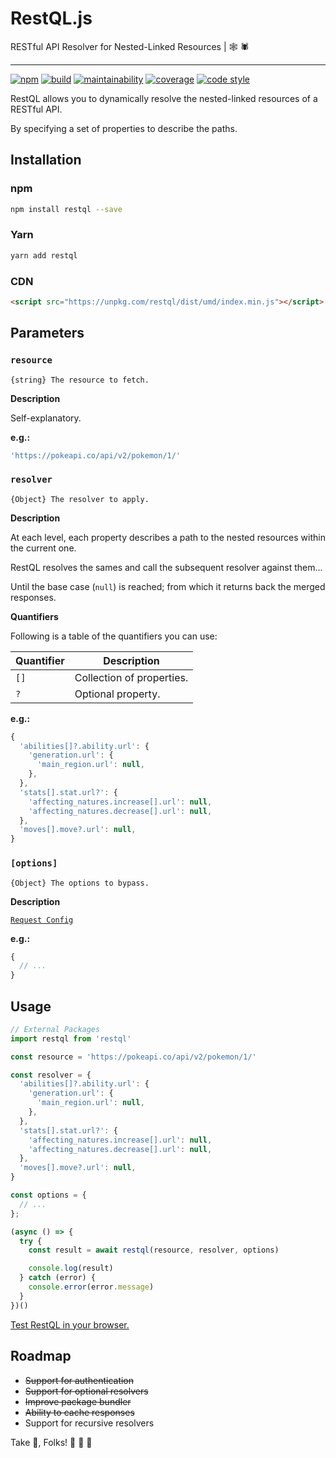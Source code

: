 # RestQL.js

RESTful API Resolver for Nested-Linked Resources | 🕸 🕷

---

[![npm](https://img.shields.io/npm/v/restql.svg?style=flat-square)](https://www.npmjs.com/package/restql/)
[![build](https://img.shields.io/travis/relztic/restql/master.svg?style=flat-square)](https://travis-ci.org/relztic/restql/)
[![maintainability](https://img.shields.io/codeclimate/maintainability/relztic/restql.svg?style=flat-square)](https://codeclimate.com/github/relztic/restql/maintainability/)
[![coverage](https://img.shields.io/codeclimate/c/relztic/restql.svg?style=flat-square)](https://codeclimate.com/github/relztic/restql/test_coverage/)
[![code style](https://img.shields.io/badge/code_style-prettier-ff69b4.svg?style=flat-square)](https://github.com/prettier/prettier/)

RestQL allows you to dynamically resolve the nested-linked resources of a RESTful API.

By specifying a set of properties to describe the paths.

## Installation

### npm

```sh
npm install restql --save
```

### Yarn

```sh
yarn add restql
```

### CDN

```html
<script src="https://unpkg.com/restql/dist/umd/index.min.js"></script>
```

## Parameters

### `resource`

`{string} The resource to fetch.`

**Description**

Self-explanatory.

**e.g.:**

```js
'https://pokeapi.co/api/v2/pokemon/1/'
```

### `resolver`

`{Object} The resolver to apply.`

**Description**

At each level, each property describes a path to the nested resources within the current one.

RestQL resolves the sames and call the subsequent resolver against them...

Until the base case (`null`) is reached; from which it returns back the merged responses.

**Quantifiers**

Following is a table of the quantifiers you can use:

| Quantifier | Description |
| --- | --- |
| `[]` | Collection of properties. |
| `?` | Optional property. |

**e.g.:**

```js
{
  'abilities[]?.ability.url': {
    'generation.url': {
      'main_region.url': null,
    },
  },
  'stats[].stat.url?': {
    'affecting_natures.increase[].url': null,
    'affecting_natures.decrease[].url': null,
  },
  'moves[].move?.url': null,
}
```

### `[options]`

`{Object} The options to bypass.`

**Description**

[`Request Config`](https://github.com/axios/axios/#request-config)

**e.g.:**

```js
{
  // ...
}
```

## Usage

```js
// External Packages
import restql from 'restql'

const resource = 'https://pokeapi.co/api/v2/pokemon/1/'

const resolver = {
  'abilities[]?.ability.url': {
    'generation.url': {
      'main_region.url': null,
    },
  },
  'stats[].stat.url?': {
    'affecting_natures.increase[].url': null,
    'affecting_natures.decrease[].url': null,
  },
  'moves[].move?.url': null,
}

const options = {
  // ...
};

(async () => {
  try {
    const result = await restql(resource, resolver, options)

    console.log(result)
  } catch (error) {
    console.error(error.message)
  }
})()
```

[Test RestQL in your browser.](https://npm.runkit.com/restql/)

## Roadmap

  - ~~Support for authentication~~
  - ~~Support for optional resolvers~~
  - ~~Improve package bundler~~
  - ~~Ability to cache responses~~
  - Support for recursive resolvers

Take 🍰, Folks! 🌮 🐴 💨
